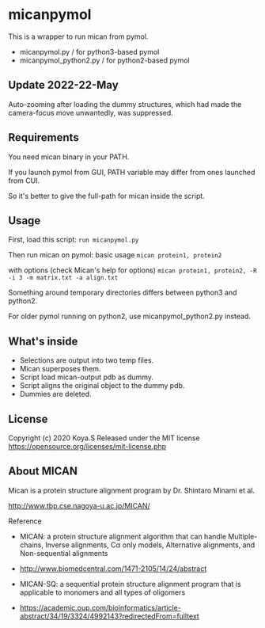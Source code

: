 # micanpymol
This is a wrapper to run mican from pymol.

* micanpymol.py / for python3-based pymol
* micanpymol_python2.py / for python2-based pymol

## Update 2022-22-May
Auto-zooming after loading the dummy structures, which had made the camera-focus move unwantedly,  was suppressed.

## Requirements

You need mican binary in your PATH.

If you launch pymol from GUI, PATH variable may differ from ones launched from CUI.

So it's better to give the full-path for mican inside the script.


## Usage
First, load this script:
 ```run micanpymol.py```

Then run mican on pymol:
basic usage
 ```mican protein1, protein2```
 
with options (check Mican's help for options)
 ```mican protein1, protein2, -R -i 3 -m matrix.txt -a align.txt```
 
Something around temporary directories differs between python3 and python2.

For older pymol running on python2, use micanpymol_python2.py instead.

## What's inside

* Selections are output into two temp files.
* Mican superposes them.
* Script load mican-output pdb as dummy.
* Script aligns the original object to the dummy pdb.
* Dummies are deleted.

## License
Copyright (c) 2020 Koya.S
Released under the MIT license
https://opensource.org/licenses/mit-license.php


## About MICAN
Mican is a protein structure alignment program by Dr. Shintaro Minami et al.

http://www.tbp.cse.nagoya-u.ac.jp/MICAN/

Reference

* MICAN: a protein structure alignment algorithm that can handle Multiple-chains, Inverse alignments, Cα only models, Alternative alignments, and Non-sequential alignments
* http://www.biomedcentral.com/1471-2105/14/24/abstract

* MICAN-SQ: a sequential protein structure alignment program that is applicable to monomers and all types of oligomers
* https://academic.oup.com/bioinformatics/article-abstract/34/19/3324/4992143?redirectedFrom=fulltext

